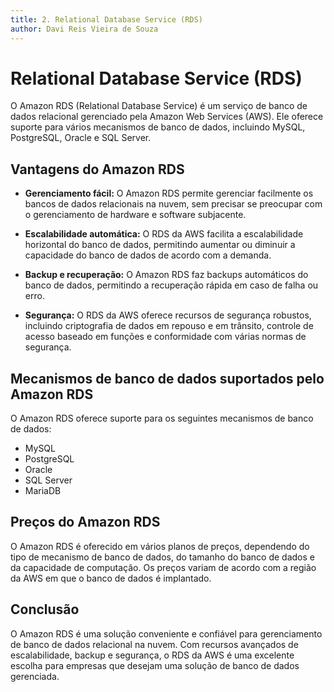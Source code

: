 ```yaml
---
title: 2. Relational Database Service (RDS)
author: Davi Reis Vieira de Souza
---
```


# Relational Database Service (RDS)

O Amazon RDS (Relational Database Service) é um serviço de banco de dados relacional gerenciado pela Amazon Web Services (AWS). Ele oferece suporte para vários mecanismos de banco de dados, incluindo MySQL, PostgreSQL, Oracle e SQL Server.

## Vantagens do Amazon RDS

- **Gerenciamento fácil:** O Amazon RDS permite gerenciar facilmente os bancos de dados relacionais na nuvem, sem precisar se preocupar com o gerenciamento de hardware e software subjacente.

- **Escalabilidade automática:** O RDS da AWS facilita a escalabilidade horizontal do banco de dados, permitindo aumentar ou diminuir a capacidade do banco de dados de acordo com a demanda.

- **Backup e recuperação:** O Amazon RDS faz backups automáticos do banco de dados, permitindo a recuperação rápida em caso de falha ou erro.

- **Segurança:** O RDS da AWS oferece recursos de segurança robustos, incluindo criptografia de dados em repouso e em trânsito, controle de acesso baseado em funções e conformidade com várias normas de segurança.

## Mecanismos de banco de dados suportados pelo Amazon RDS

O Amazon RDS oferece suporte para os seguintes mecanismos de banco de dados:

- MySQL
- PostgreSQL
- Oracle
- SQL Server
- MariaDB

## Preços do Amazon RDS

O Amazon RDS é oferecido em vários planos de preços, dependendo do tipo de mecanismo de banco de dados, do tamanho do banco de dados e da capacidade de computação. Os preços variam de acordo com a região da AWS em que o banco de dados é implantado.

## Conclusão

O Amazon RDS é uma solução conveniente e confiável para gerenciamento de banco de dados relacional na nuvem. Com recursos avançados de escalabilidade, backup e segurança, o RDS da AWS é uma excelente escolha para empresas que desejam uma solução de banco de dados gerenciada.
